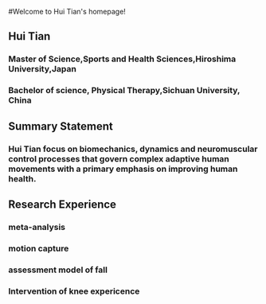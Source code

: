 #Welcome to Hui Tian's homepage!

## Hui Tian 
### Master of Science,Sports and Health Sciences,Hiroshima University,Japan
### Bachelor of science, Physical Therapy,Sichuan University, China

## Summary Statement
### Hui Tian focus on  biomechanics, dynamics and neuromuscular control processes that govern complex adaptive human movements with a primary emphasis on improving human health.

## Research Experience 
### meta-analysis
### motion capture
### assessment model of fall
### Intervention of knee expericence 

